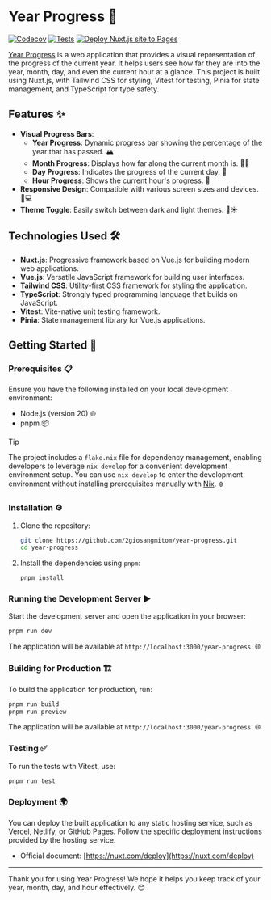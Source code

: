# Year Progress 🎉

[![Codecov](https://codecov.io/gh/2giosangmitom/year-progress/graph/badge.svg?token=ZEV3SVGNJF)](https://codecov.io/gh/2giosangmitom/year-progress)
[![Tests](https://github.com/2giosangmitom/year-progress/actions/workflows/test.yml/badge.svg)](https://github.com/2giosangmitom/year-progress/actions/workflows/test.yml)
[![Deploy Nuxt.js site to Pages](https://github.com/2giosangmitom/year-progress/actions/workflows/deploy.yml/badge.svg)](https://github.com/2giosangmitom/year-progress/actions/workflows/deploy.yml)

[Year Progress](https://year-progress-kappa.vercel.app/) is a web application that provides a visual representation of the progress of the current year. It helps users see how far they are into the year, month, day, and even the current hour at a glance. This project is built using Nuxt.js, with Tailwind CSS for styling, Vitest for testing, Pinia for state management, and TypeScript for type safety.

## Features ✨

- **Visual Progress Bars**:
  - **Year Progress**: Dynamic progress bar showing the percentage of the year that has passed. 🏔️
  - **Month Progress**: Displays how far along the current month is. 🐻‍❄️
  - **Day Progress**: Indicates the progress of the current day. 🐼
  - **Hour Progress**: Shows the current hour's progress. 🐶
- **Responsive Design**: Compatible with various screen sizes and devices. 📱💻
- **Theme Toggle**: Easily switch between dark and light themes. 🌙☀️

## Technologies Used 🛠️

- **Nuxt.js**: Progressive framework based on Vue.js for building modern web applications.
- **Vue.js**: Versatile JavaScript framework for building user interfaces.
- **Tailwind CSS**: Utility-first CSS framework for styling the application.
- **TypeScript**: Strongly typed programming language that builds on JavaScript.
- **Vitest**: Vite-native unit testing framework.
- **Pinia**: State management library for Vue.js applications.

## Getting Started 🚀

### Prerequisites 📋

Ensure you have the following installed on your local development environment:

- Node.js (version 20) 🌐
- pnpm 📦

> [!TIP]
> The project includes a `flake.nix` file for dependency management, enabling developers to leverage `nix develop` for a convenient development environment setup. You can use `nix develop` to enter the development environment without installing prerequisites manually with [Nix](https://nixos.org/download). ❄️

### Installation ⚙️

1. Clone the repository:

   ```bash
   git clone https://github.com/2giosangmitom/year-progress.git
   cd year-progress
   ```

2. Install the dependencies using `pnpm`:

   ```bash
   pnpm install
   ```

### Running the Development Server ▶️

Start the development server and open the application in your browser:

```bash
pnpm run dev
```

The application will be available at `http://localhost:3000/year-progress`. 🌐

### Building for Production 🏗️

To build the application for production, run:

```bash
pnpm run build
pnpm run preview
```

The application will be available at `http://localhost:3000/year-progress`. 🌐

### Testing ✅

To run the tests with Vitest, use:

```bash
pnpm run test
```

### Deployment 🌍

You can deploy the built application to any static hosting service, such as Vercel, Netlify, or GitHub Pages. Follow the specific deployment instructions provided by the hosting service.

- Official document: [https://nuxt.com/deploy](https://nuxt.com/deploy)

---

Thank you for using Year Progress! We hope it helps you keep track of your year, month, day, and hour effectively. 😊
